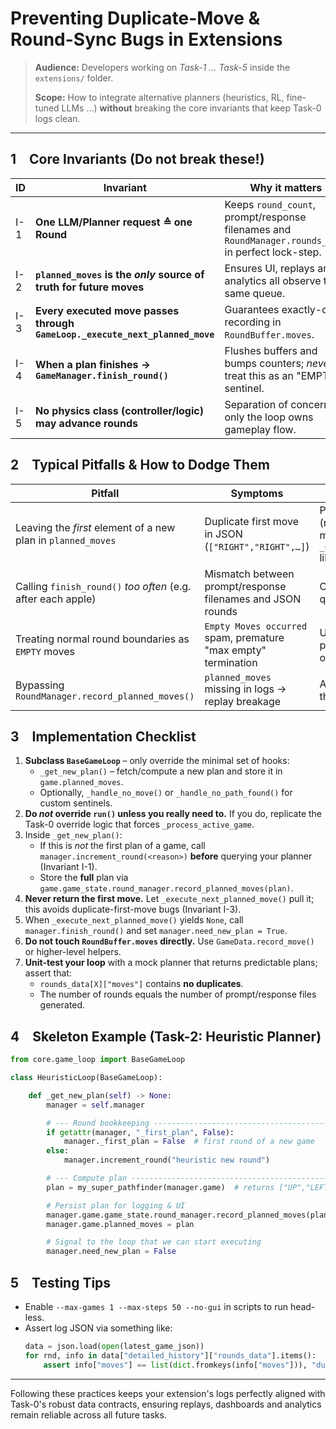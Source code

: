 # Preventing Duplicate-Move & Round-Sync Bugs in Extensions

> **Audience:** Developers working on *Task-1 … Task-5* inside the `extensions/` folder.
>
> **Scope:** How to integrate alternative planners (heuristics, RL, fine-tuned LLMs …) **without** breaking the core invariants that keep Task-0 logs clean.

---

## 1 Core Invariants (Do **not** break these!)

| ID | Invariant | Why it matters |
|----|-----------|----------------|
| I-1 | **One LLM/Planner request ≙ one Round**  | Keeps `round_count`, prompt/response filenames and `RoundManager.rounds_data` in perfect lock-step. |
| I-2 | **`planned_moves` is the *only* source of truth for future moves** | Ensures UI, replays and analytics all observe the same queue. |
| I-3 | **Every executed move passes through `GameLoop._execute_next_planned_move`** | Guarantees exactly-once recording in `RoundBuffer.moves`. |
| I-4 | **When a plan finishes → `GameManager.finish_round()`** | Flushes buffers and bumps counters; *never* treat this as an "EMPTY" sentinel. |
| I-5 | **No physics class (controller/logic) may advance rounds** | Separation of concerns; only the loop owns gameplay flow. |

## 2 Typical Pitfalls & How to Dodge Them

| Pitfall | Symptoms | Avoid / Fix |
|---------|----------|-------------|
| Leaving the *first* element of a new plan in `planned_moves` | Duplicate first move in JSON (`["RIGHT","RIGHT",…]`) | Pop it immediately **or** (recommended) route all moves through `_execute_next_planned_move` like Task-0. |
| Calling `finish_round()` *too often* (e.g. after each apple) | Mismatch between prompt/response filenames and JSON rounds | Only call it when the plan queue is **empty**. |
| Treating normal round boundaries as `EMPTY` moves | `Empty Moves occurred` spam, premature "max empty" termination | Use the round-completion path (`finish_round`) instead of `_handle_no_move()`. |
| Bypassing `RoundManager.record_planned_moves()` | `planned_moves` missing in logs → replay breakage | Always feed the full plan through that helper. |

## 3 Implementation Checklist

1. **Subclass `BaseGameLoop`** – only override the minimal set of hooks:
   * `_get_new_plan()` – fetch/compute a new plan and store it in `game.planned_moves`.
   * Optionally, `_handle_no_move()` or `_handle_no_path_found()` for custom sentinels.
2. **Do *not* override `run()` unless you really need to.** If you do, replicate the Task-0 override logic that forces `_process_active_game`.
3. Inside `_get_new_plan()`:
   * If this is *not* the first plan of a game, call `manager.increment_round(<reason>)` **before** querying your planner (Invariant I-1).
   * Store the **full** plan via `game.game_state.round_manager.record_planned_moves(plan)`.
4. **Never return the first move.** Let `_execute_next_planned_move()` pull it; this avoids duplicate-first-move bugs (Invariant I-3).
5. When `_execute_next_planned_move()` yields `None`, call `manager.finish_round()` and set `manager.need_new_plan = True`.
6. **Do not touch `RoundBuffer.moves` directly.** Use `GameData.record_move()` or higher-level helpers.
7. **Unit-test your loop** with a mock planner that returns predictable plans; assert that:
   * `rounds_data[X]["moves"]` contains **no duplicates**.
   * The number of rounds equals the number of prompt/response files generated.

## 4 Skeleton Example (Task-2: Heuristic Planner)

```python
from core.game_loop import BaseGameLoop

class HeuristicLoop(BaseGameLoop):

    def _get_new_plan(self) -> None:
        manager = self.manager

        # --- Round bookkeeping -----------------------------------------
        if getattr(manager, "_first_plan", False):
            manager._first_plan = False  # first round of a new game
        else:
            manager.increment_round("heuristic new round")

        # --- Compute plan ----------------------------------------------
        plan = my_super_pathfinder(manager.game)  # returns ["UP","LEFT",…]

        # Persist plan for logging & UI
        manager.game.game_state.round_manager.record_planned_moves(plan)
        manager.game.planned_moves = plan

        # Signal to the loop that we can start executing
        manager.need_new_plan = False
```

## 5 Testing Tips

* Enable `--max-games 1 --max-steps 50 --no-gui` in scripts to run head-less.
* Assert log JSON via something like:
  ```python
  data = json.load(open(latest_game_json))
  for rnd, info in data["detailed_history"]["rounds_data"].items():
      assert info["moves"] == list(dict.fromkeys(info["moves"])), "duplicates!"
  ```

---
Following these practices keeps your extension's logs perfectly aligned with Task-0's robust data contracts, ensuring replays, dashboards and analytics remain reliable across all future tasks. 